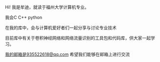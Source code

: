 Hi!
我是牟迪，就读于福州大学计算机专业。

我会C C++ python

在我的库中，会与计算机爱好者们一起分享与讨论专业技术

目前库中有关于卷积神经网络和网络流量识别的工具包和代码库，供大家一起学习。

我的邮箱是935522618@qq.com 希望我们能够在邮箱上进行交流
